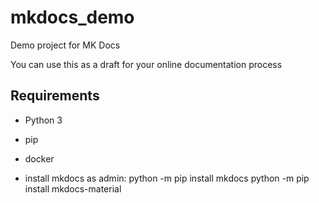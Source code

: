 # mkdocs_demo
Demo project for MK Docs

You can use this as a draft for your online documentation process

## Requirements
- Python 3
- pip
- docker

- install mkdocs as admin:
 python -m pip install mkdocs
  python -m pip install mkdocs-material